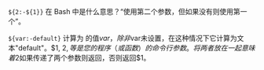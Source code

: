 `${2:-${1}}` 在 Bash 中是什么意思？“使用第二个参数，但如果没有则使用第一个”。

`${var:-default}` 计算为 的值$var，除非$var未设置，在这种情况下它计算为文本"default"。$1, $2, 等是您的程序（或函数）的命令行参数。将两者放在一起意味着$2如果传递了两个参数则返回，否则返回$1。

